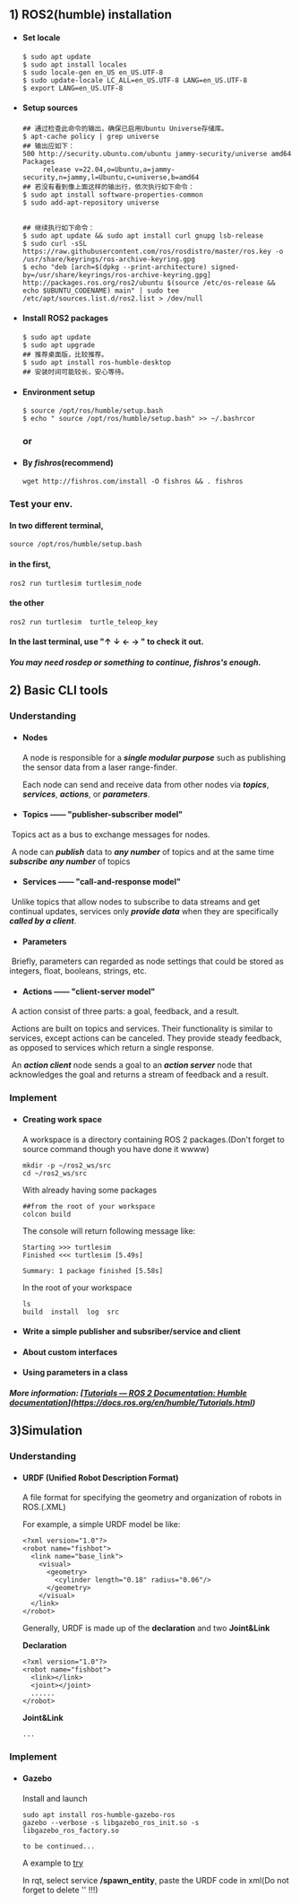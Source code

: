## 1) ROS2(humble) installation

- #### Set locale

  ```
  $ sudo apt update 
  $ sudo apt install locales
  $ sudo locale-gen en_US en_US.UTF-8
  $ sudo update-locale LC_ALL=en_US.UTF-8 LANG=en_US.UTF-8
  $ export LANG=en_US.UTF-8
  ```

- #### Setup sources

  ```
  ## 通过检查此命令的输出，确保已启用Ubuntu Universe存储库。
  $ apt-cache policy | grep universe
  ## 输出应如下：
  500 http://security.ubuntu.com/ubuntu jammy-security/universe amd64 Packages
       release v=22.04,o=Ubuntu,a=jammy-security,n=jammy,l=Ubuntu,c=universe,b=amd64
  ## 若没有看到像上面这样的输出行，依次执行如下命令：
  $ sudo apt install software-properties-common
  $ sudo add-apt-repository universe
  
  
  ## 继续执行如下命令：
  $ sudo apt update && sudo apt install curl gnupg lsb-release
  $ sudo curl -sSL https://raw.githubusercontent.com/ros/rosdistro/master/ros.key -o /usr/share/keyrings/ros-archive-keyring.gpg
  $ echo "deb [arch=$(dpkg --print-architecture) signed-by=/usr/share/keyrings/ros-archive-keyring.gpg] http://packages.ros.org/ros2/ubuntu $(source /etc/os-release && echo $UBUNTU_CODENAME) main" | sudo tee /etc/apt/sources.list.d/ros2.list > /dev/null
  ```

- #### Install ROS2 packages

  ```
  $ sudo apt update
  $ sudo apt upgrade
  ## 推荐桌面版，比较推荐。
  $ sudo apt install ros-humble-desktop
  ## 安装时间可能较长，安心等待。
  ```

- #### Environment setup

  ```
  $ source /opt/ros/humble/setup.bash
  $ echo " source /opt/ros/humble/setup.bash" >> ~/.bashrcor
  ```

  ### or

- #### By *fishros*(recommend)

  ```
  wget http://fishros.com/install -O fishros && . fishros
  ```



### Test your env.

#### In two different terminal,

```
source /opt/ros/humble/setup.bash
```

#### in the first,

```
ros2 run turtlesim turtlesim_node
```

#### the other

```
ros2 run turtlesim  turtle_teleop_key
```

#### In the last terminal, use "↑ ↓ ← → " to check it out.



#### *You may need rosdep or something to continue, fishros's enough.*





## 2) Basic CLI tools

### Understanding 

- #### Nodes

  A node is responsible for a ***single modular purpose*** such as publishing the sensor data from a laser range-finder.

  Each node can send and receive data from other nodes via ***topics***, ***services***, ***actions***, or ***parameters***.

- #### Topics —— "publisher-subscriber model"

​		Topics act as a bus to exchange messages for nodes.

​		A node can ***publish*** data to ***any number*** of topics and at the same time ***subscribe*** ***any number*** of 		topics

- #### Services —— "call-and-response model"

​		Unlike topics that allow nodes to subscribe to data streams and get continual updates, services only 		***provide data*** when they are specifically ***called by a client***.

- #### Parameters

​		Briefly, parameters can regarded as node settings that could be stored as integers, float, booleans, 		strings, etc.

- #### Actions —— "client-server model"

​		A action consist of three parts: a goal, feedback, and a result.

​		Actions are built on topics and services. Their functionality is similar to services, except actions can 		be canceled. They provide steady feedback, as opposed to services which return a single response.

​		An ***action client*** node sends a goal to an ***action server*** node that acknowledges the goal and returns 		a stream of feedback and a result.

### Implement

- #### Creating work space

  A workspace is a directory containing ROS 2 packages.(Don't forget to source command though you have done it wwww)

  ```
  mkdir -p ~/ros2_ws/src
  cd ~/ros2_ws/src
  ```

  With already having some packages

  ```
  ##from the root of your workspace
  colcon build
  ```

  The console will return following message like:

  ```
  Starting >>> turtlesim
  Finished <<< turtlesim [5.49s]
  
  Summary: 1 package finished [5.58s]
  ```

  In the root of your workspace

  ```
  ls
  build  install  log  src
  ```

- #### Write a simple publisher and subsriber/service and client

- #### About custom interfaces

- #### Using parameters in a class

##### 	More information: [[Tutorials — ROS 2 Documentation: Humble documentation](https://docs.ros.org/en/humble/Tutorials.html)](https://docs.ros.org/en/humble/Tutorials.html)



## 3)Simulation

### Understanding

- #### URDF (Unified Robot Description Format)

  A file format for specifying the geometry and organization of robots in ROS.(.XML)

  For example, a simple URDF model be like:

  ```
  <?xml version="1.0"?>
  <robot name="fishbot">
    <link name="base_link">
      <visual>
        <geometry>
          <cylinder length="0.18" radius="0.06"/>
        </geometry>
      </visual>
    </link>
  </robot>
  ```

  Generally, URDF is made up of the **declaration** and two **Joint&Link**

  **Declaration**

  ```
  <?xml version="1.0"?>
  <robot name="fishbot">
   	<link></link>
   	<joint></joint>
    ......
  </robot>
  
  ```

  **Joint&Link**

  ```
  ...
  ```

### Implement

- #### Gazebo

  Install and launch

  ```
  sudo apt install ros-humble-gazebo-ros
  gazebo --verbose -s libgazebo_ros_init.so -s libgazebo_ros_factory.so 
  ```

  ```
  to be continued...
  ```

  A example to [try](https://github.com/fishros/fishbot/blob/navgation2/src/fishbot_description/urdf/fishbot_gazebo.urdf)
  
  In rqt,  select  service **/spawn_entity**, paste the URDF code in xml(Do not forget to delete   ''   !!!)
  
  